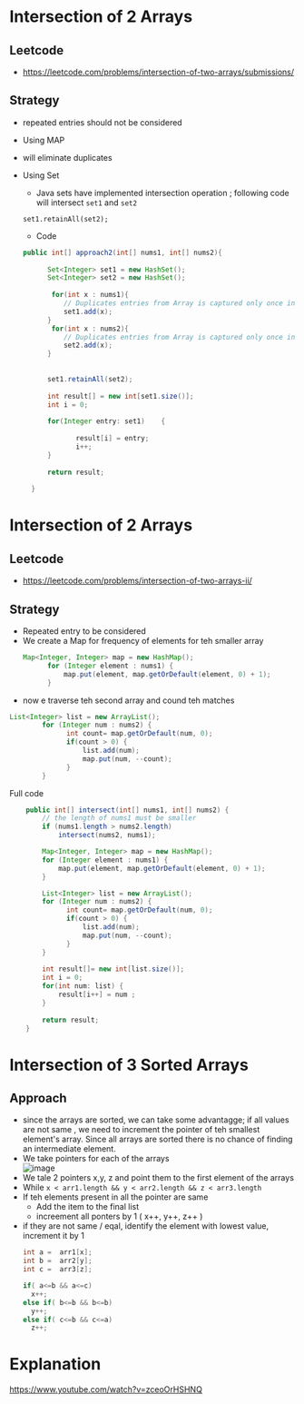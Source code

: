 # Intersection of 2 Arrays
## Leetcode
- https://leetcode.com/problems/intersection-of-two-arrays/submissions/ 

## Strategy 
- repeated entries should not be considered 
- Using MAP 
 - will eliminate duplicates 

- Using Set 
  - Java sets have implemented intersection operation  ; following code will intersect `set1` and `set2`
  ````
  set1.retainAll(set2);
  ````
  - Code 
  ````java
  public int[] approach2(int[] nums1, int[] nums2){
        
        Set<Integer> set1 = new HashSet();
        Set<Integer> set2 = new HashSet();
        
         for(int x : nums1){
            // Duplicates entries from Array is captured only once in the Map
            set1.add(x);
        }
         for(int x : nums2){
            // Duplicates entries from Array is captured only once in the Map
            set2.add(x);
        }
        
        
        set1.retainAll(set2);
        
        int result[] = new int[set1.size()];
        int i = 0;
        
        for(Integer entry: set1)    {
             
               result[i] = entry;
               i++;
        }
        
        return result;
        
    }
  ````
# Intersection of 2 Arrays
## Leetcode
- https://leetcode.com/problems/intersection-of-two-arrays-ii/
## Strategy
- Repeated entry to be considered 
- We create a Map for frequency of elements for teh smaller array 
  ````java
  Map<Integer, Integer> map = new HashMap();
		for (Integer element : nums1) {
			map.put(element, map.getOrDefault(element, 0) + 1);
		}
  ````
- now e traverse teh second array and cound teh matches 
````java
List<Integer> list = new ArrayList();
		for (Integer num : nums2) {
              int count= map.getOrDefault(num, 0);
              if(count > 0) {
            	  list.add(num);
            	  map.put(num, --count);
              }
		}
````

Full code
````java
    public int[] intersect(int[] nums1, int[] nums2) {
        // the length of nums1 must be smaller
		if (nums1.length > nums2.length)
			intersect(nums2, nums1);

		Map<Integer, Integer> map = new HashMap();
		for (Integer element : nums1) {
			map.put(element, map.getOrDefault(element, 0) + 1);
		}

		List<Integer> list = new ArrayList();
		for (Integer num : nums2) {
              int count= map.getOrDefault(num, 0);
              if(count > 0) {
            	  list.add(num);
            	  map.put(num, --count);
              }
		}
		
		int result[]= new int[list.size()];
		int i = 0;
		for(int num: list) {
			result[i++] = num ;
		}
		
		return result; 
    }
````
# Intersection of 3 Sorted Arrays

## Approach 
- since the arrays are sorted, we can take some advantagge; if all values are not same , we need to increment the pointer of teh smallest element's array. Since all arrays are sorted there is no chance of finding an intermediate element. 
- We take pointers for each of the arrays <br>
  ![image](https://user-images.githubusercontent.com/8110582/168584039-4e6f1809-d2be-46c0-b36d-b3fdba5fdf4e.png)
- We tale 2 pointers x,y, z and point them to   the first element of the arrays  
- While `x < arr1.length && y < arr2.length && z < arr3.length `
- If teh elements present in all the pointer are same 
  - Add the item to the final list 
  - increement all ponters by 1 ( x++, y++, z++ ) 	
- if they are not same / eqal, identify the element with lowest value, increment it by 1
  ````java
  int a =  arr1[x];
  int b =  arr2[y];
  int c =  arr3[z];
  
  if( a<=b && a<=c)
    x++;
  else if( b<=b && b<=b)
    y++;
  else if( c<=b && c<=a)
    z++; 
  ````

# Explanation 
https://www.youtube.com/watch?v=zceoOrHSHNQ 
